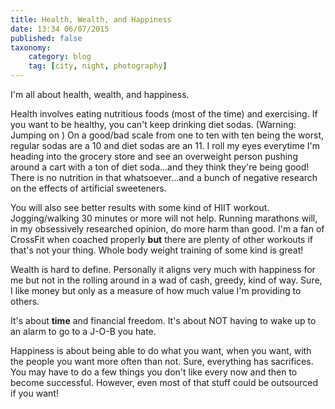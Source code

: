 ```yaml
---
title: Health, Wealth, and Happiness
date: 13:34 06/07/2015
published: false
taxonomy:
    category: blog
    tag: [city, night, photography]
---
```


I'm all about health, wealth, and happiness.

Health involves eating nutritious foods (most of the time) and exercising. If you want to be healthy, you can't keep drinking diet sodas. (Warning: Jumping on <soapbox>) On a good/bad scale from one to ten with ten being the worst, regular sodas are a 10 and diet sodas are an 11. I roll my eyes everytime I'm heading into the grocery store and see an overweight person pushing around a cart with a ton of diet soda...and they think they're being good! There is no nutrition in that whatsoever...and a bunch of negative research on the effects of artificial sweeteners.</soapbox>

You will also see better results with some kind of HIIT workout. Jogging/walking 30 minutes or more will not help. Running marathons will, in my obsessively researched opinion, do more harm than good. I'm a fan of CrossFit when coached properly **but** there are plenty of other workouts if that's not your thing. Whole body weight training of some kind is great!

Wealth is hard to define. Personally it aligns very much with happiness for me but not in the rolling around in a wad of cash, greedy, kind of way. Sure, I like money but only as a measure of how much value I'm providing to others.

It's about **time** and financial freedom. It's about NOT having to wake up to an alarm to go to a J-O-B you hate.

Happiness is about being able to do what you want, when you want, with the people you want more often than not. Sure, everything has sacrifices. You may have to do a few things you don't like every now and then to become successful. However, even most of that stuff could be outsourced if you want!